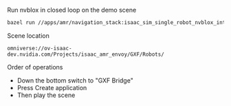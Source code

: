 Run nvblox in closed loop on the demo scene
```bash
bazel run //apps/amr/navigation_stack:isaac_sim_single_robot_nvblox_integration_test_walled_room
```
Scene location
```
omniverse://ov-isaac-dev.nvidia.com/Projects/isaac_amr_envoy/GXF/Robots/
```

Order of operations
* Down the bottom switch to "GXF Bridge"
* Press Create application
* Then play the scene

